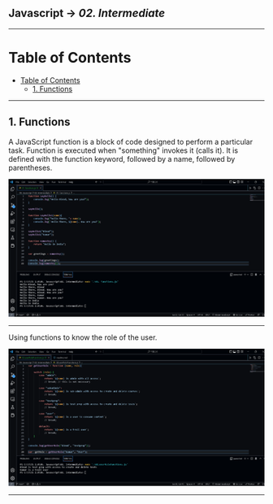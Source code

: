 ## Javascript -> <em>02. Intermediate</em> 

<hr/>

# Table of Contents
- [Table of Contents](#table-of-contents)
  - [1. Functions](#1-functions)

<hr/>

## 1. Functions

A JavaScript function is a block of code designed to perform a particular task. Function is executed when "something" invokes it (calls it). It is defined with the function keyword, followed by a name, followed by parentheses.

![](./00.%20Output/01.%20functions.png)

<hr/>

Using functions to know the role of the user.

![](00.%20Output/02.%20UserRoleFunctions.png)

<hr/>